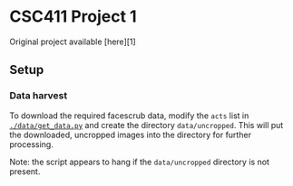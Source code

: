 # CSC411 Project 1

Original project available [here][1]

## Setup

### Data harvest

To download the required facescrub data, modify the `acts` list in
[`./data/get_data.py`](./data/get_data.py) and create the directory `data/uncropped`. This will put the
downloaded, uncropped images into the directory for further processing.

Note: the script appears to hang if the `data/uncropped` directory is not
present.
